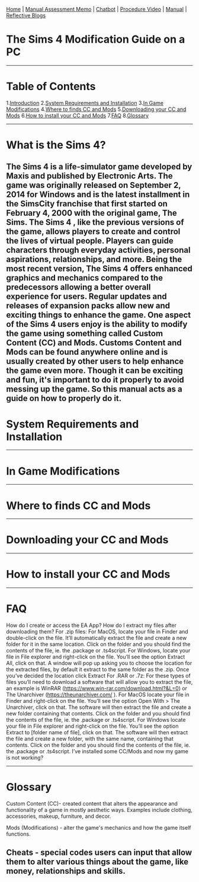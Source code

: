 [Home](index.md) | [Manual Assessment Memo](manual_assessment_memo.md) | [Chatbot](chatbot.md) | [Procedure Video](procedure_video.md) | [Manual](manual.md) | [Reflective Blogs](reflective_blogs.md)

# The Sims 4 Modification Guide on a PC
---
# Table of Contents 
1.[Introduction](#What-is-the-Sims-4-?)
2.[System Requirements and Installation](#System-Requirements-and-Installation)
3.[In Game Modifications](#In-Game-Modifications)
4.[Where to finds CC and Mods](#Where-to-finds-CC-and-Mods)
5.[Downloading your CC and Mods](#Downloading-your-CC-and-Mods)
6.[How to install your CC and Mods](#How-to-install-your-CC-and-Mods)
7.[FAQ](#FAQ)
8.[Glossary](#Glossary)

---
# What is the Sims 4?
The Sims 4 is a life-simulator game developed by Maxis and published by Electronic Arts. The game was originally  released on September 2, 2014 for Windows and is the latest installment in the SimsCity franchise that first started on February 4, 2000 with the original game, The Sims. The Sims 4 , like the previous versions of the game, allows players to create and control the lives of virtual people. Players can guide characters through everyday activities, personal aspirations, relationships, and more. Being the most recent version, The Sims 4 offers enhanced graphics and mechanics compared to the predecessors allowing a better overall experience for users. Regular updates and releases of expansion packs allow new and exciting things to enhance the game. 
One aspect of the Sims 4 users enjoy is the ability to modify the game using something called Custom Content (CC) and Mods. Customs Content and Mods can be found anywhere online and is usually created by other users to help enhance the game even more. Though it can be exciting and fun, it's important to do it properly to avoid messing up the game. So this manual acts as a guide on how to properly do it. 
---
# System Requirements and Installation
---
# In Game Modifications
---
# Where to finds CC and Mods
---
# Downloading your CC and Mods
---
# How to install your CC and Mods 
---
# FAQ
How do I create or access the EA App?
How do I extract my files after downloading them? 
For .zip files:
For MacOS, locate your file in Finder and double-click on the file. It’ll automatically extract the file and create a new folder for it in the same location. Click on the folder and you should find the contents of the file, ie. the .package or .ts4script. 
For Windows, locate your file in File explorer and right-click on the file. You’ll see the option Extract All, click on that. A window will pop up asking you to choose the location for the extracted files, by default it extract to the same folder as the .zip. Once you’ve decided the location click Extract 
For .RAR or .7z:
For these types of files you’ll need to download a software that will allow you to extract the file, an example is WinRAR (https://www.win-rar.com/download.html?&L=0)  or The Unarchiver (https://theunarchiver.com/ ). 
For MacOS locate your file in Finder and right-click on the file. You’ll see the option Open With > The Unarchiver, click on that. The software will then extract the file and create a new folder containing that contents. Click on the folder and you should find the contents of the file, ie. the .package or .ts4script. 
For Windows locate your file in File explorer and right-click on the file. You’ll see the option Extract to [folder name of file], click on that. The software will then extract the file and create a new folder, with the same name, containing that contents. Click on the folder and you should find the contents of the file, ie. the .package or .ts4script. 
I’ve installed some CC/Mods and now my game is not working? 

---
# Glossary

Custom Content (CC)- created content that alters the appearance and functionality of a game in mostly aesthetic ways. Examples include clothing, accessories, makeup, furniture, and decor. 

Mods (Modifications) - alter the game's mechanics and how the game itself functions. 

Cheats - special codes users can input that allow them to alter various things about the game, like money, relationships and skills.
---

